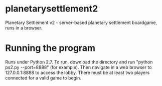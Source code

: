 # planetarysettlement2
Planetary Settlement v2 - server-based planetary settlement boardgame, runs in a browser.
# Running the program
Runs under Python 2.7.
To run, download the directory and run "python ps2.py --port=8888" (for example).
Then navigate in a web browser to 127.0.0.1:8888 to access the lobby. There must be at least two players connected for a valid game to begin.
